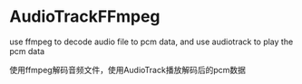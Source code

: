 # AudioTrackFFmpeg
use ffmpeg to decode audio file to pcm data, and use audiotrack to play the pcm data

使用ffmpeg解码音频文件，使用AudioTrack播放解码后的pcm数据
